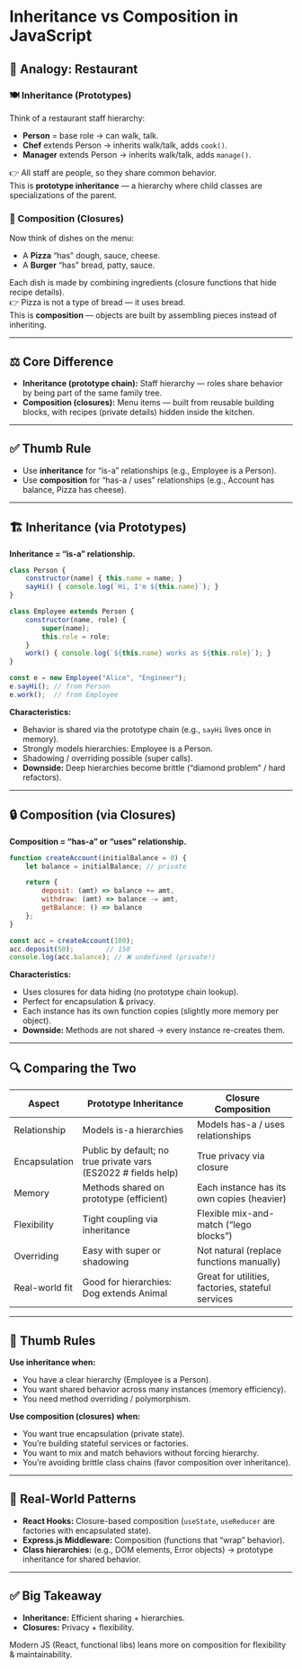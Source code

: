 # Inheritance vs Composition in JavaScript

## 🔑 Analogy: Restaurant

### 🍽️ Inheritance (Prototypes)

Think of a restaurant staff hierarchy:

- **Person** = base role → can walk, talk.
- **Chef** extends Person → inherits walk/talk, adds `cook()`.
- **Manager** extends Person → inherits walk/talk, adds `manage()`.

👉 All staff are people, so they share common behavior.  
This is **prototype inheritance** — a hierarchy where child classes are specializations of the parent.

### 🧩 Composition (Closures)

Now think of dishes on the menu:

- A **Pizza** “has” dough, sauce, cheese.
- A **Burger** “has” bread, patty, sauce.

Each dish is made by combining ingredients (closure functions that hide recipe details).  
👉 Pizza is not a type of bread — it uses bread.  
This is **composition** — objects are built by assembling pieces instead of inheriting.

---

## ⚖️ Core Difference

- **Inheritance (prototype chain):** Staff hierarchy — roles share behavior by being part of the same family tree.
- **Composition (closures):** Menu items — built from reusable building blocks, with recipes (private details) hidden inside the kitchen.

---

## ✅ Thumb Rule

- Use **inheritance** for “is-a” relationships (e.g., Employee is a Person).
- Use **composition** for “has-a / uses” relationships (e.g., Account has balance, Pizza has cheese).

---

## 🏗️ Inheritance (via Prototypes)

**Inheritance = “is-a” relationship.**

```js
class Person {
    constructor(name) { this.name = name; }
    sayHi() { console.log(`Hi, I'm ${this.name}`); }
}

class Employee extends Person {
    constructor(name, role) {
        super(name);
        this.role = role;
    }
    work() { console.log(`${this.name} works as ${this.role}`); }
}

const e = new Employee("Alice", "Engineer");
e.sayHi(); // from Person
e.work();  // from Employee
```

**Characteristics:**

- Behavior is shared via the prototype chain (e.g., `sayHi` lives once in memory).
- Strongly models hierarchies: Employee is a Person.
- Shadowing / overriding possible (super calls).
- **Downside:** Deep hierarchies become brittle (“diamond problem” / hard refactors).

---

## 🔒 Composition (via Closures)

**Composition = “has-a” or “uses” relationship.**

```js
function createAccount(initialBalance = 0) {
    let balance = initialBalance; // private

    return {
        deposit: (amt) => balance += amt,
        withdraw: (amt) => balance -= amt,
        getBalance: () => balance
    };
}

const acc = createAccount(100);
acc.deposit(50);        // 150
console.log(acc.balance); // ❌ undefined (private!)
```

**Characteristics:**

- Uses closures for data hiding (no prototype chain lookup).
- Perfect for encapsulation & privacy.
- Each instance has its own function copies (slightly more memory per object).
- **Downside:** Methods are not shared → every instance re-creates them.

---

## 🔍 Comparing the Two

| Aspect            | Prototype Inheritance           | Closure Composition                      |
|-------------------|--------------------------------|------------------------------------------|
| Relationship      | Models is-a hierarchies        | Models has-a / uses relationships        |
| Encapsulation     | Public by default; no true private vars (ES2022 # fields help) | True privacy via closure                 |
| Memory            | Methods shared on prototype (efficient) | Each instance has its own copies (heavier) |
| Flexibility       | Tight coupling via inheritance  | Flexible mix-and-match (“lego blocks”)   |
| Overriding        | Easy with super or shadowing    | Not natural (replace functions manually) |
| Real-world fit    | Good for hierarchies: Dog extends Animal | Great for utilities, factories, stateful services |

---

## 📌 Thumb Rules

**Use inheritance when:**
- You have a clear hierarchy (Employee is a Person).
- You want shared behavior across many instances (memory efficiency).
- You need method overriding / polymorphism.

**Use composition (closures) when:**
- You want true encapsulation (private state).
- You’re building stateful services or factories.
- You want to mix and match behaviors without forcing hierarchy.
- You’re avoiding brittle class chains (favor composition over inheritance).

---

## 🧠 Real-World Patterns

- **React Hooks:** Closure-based composition (`useState`, `useReducer` are factories with encapsulated state).
- **Express.js Middleware:** Composition (functions that “wrap” behavior).
- **Class hierarchies:** (e.g., DOM elements, Error objects) → prototype inheritance for shared behavior.

---

## ✅ Big Takeaway

- **Inheritance:** Efficient sharing + hierarchies.
- **Closures:** Privacy + flexibility.

Modern JS (React, functional libs) leans more on composition for flexibility & maintainability.